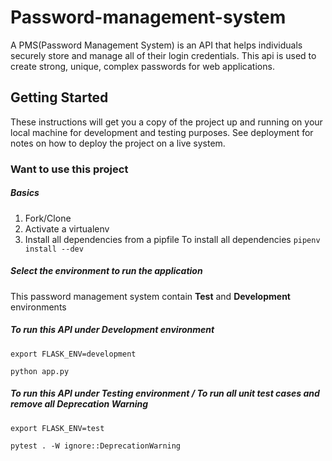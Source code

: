 # Password-management-system
A PMS(Password Management System) is an API that helps individuals securely store and manage all of their login credentials. This api is used to create strong, unique, complex passwords for web applications. 

## Getting Started
These instructions will get you a copy of the project up and running on your local machine for development and testing purposes. See deployment for notes on how to deploy the project on a live system.

### Want to use this project
##### Basics
1. Fork/Clone
2. Activate a virtualenv
3. Install all dependencies from a pipfile
To install all dependencies `pipenv install --dev`

##### Select the environment to run the application
This password management system  contain **Test** and **Development** environments

##### To run this API under Development environment

    export FLASK_ENV=development 

    python app.py 

##### To run this API under Testing environment / To run all unit test cases and remove all Deprecation Warning 


    export FLASK_ENV=test

    pytest . -W ignore::DeprecationWarning

